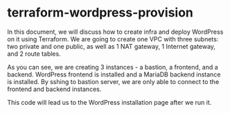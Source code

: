 # terraform-wordpress-provision

In this document, we will discuss how to create infra and deploy WordPress on it using Terraform. We are going to create one VPC with three subnets: two private and one public, as well as 1 NAT gateway, 1 Internet gateway, and 2 route tables.

As you can see, we are creating 3 instances - a bastion, a frontend, and a backend. WordPress frontend is installed and a MariaDB backend instance is installed. By sshing to bastion server, we are only able to connect to the frontend and backend instances.

This code will lead us to the WordPress installation page after we run it.
